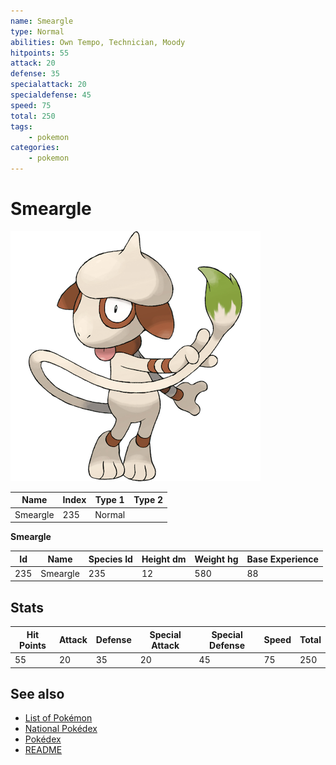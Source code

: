 ```yaml
---
name: Smeargle
type: Normal
abilities: Own Tempo, Technician, Moody
hitpoints: 55
attack: 20
defense: 35
specialattack: 20
specialdefense: 45
speed: 75
total: 250
tags:
    - pokemon
categories:
    - pokemon
---
```


# Smeargle


![Smeargle](images/235.png)

| **Name** | **Index** | **Type 1** | **Type 2** |
|----|----|----|----|
| Smeargle | 235 | Normal  |  |

**Smeargle** 




| **Id** | **Name** | **Species Id** | **Height dm** | **Weight hg** | **Base Experience** |
|--------|----------|----------------|------------|------------|---------------------|
| 235 | Smeargle | 235 | 12 | 580 | 88 |



## Stats

| **Hit Points** | **Attack** | **Defense** | **Special Attack** | **Special Defense** | **Speed** | **Total** |
|----------------|------------|-------------|--------------------|---------------------|-----------|-----------|
| 55 | 20 | 35 | 20 | 45 | 75 | 250 |

## See also

- [List of Pokémon](../pokemon.md)
- [National Pokédex](../national_pokedex.md)
- [Pokédex](../pokedex.md)
- [README](../README.md)
